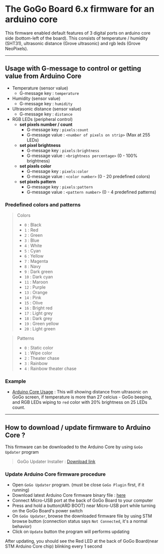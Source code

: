 # The GoGo Board 6.x firmware for an arduino core
This firmware enabled default features of 3 digital ports on arduino core side (bottom-left of the board). This consists of temperature / humidity (SHT31), ultrasonic distance (Grove ultrasonic) and rgb leds (Grove NeoPixels).

---

## Usage with G-message to control or getting value from Arduino Core
- Temperature (sensor value)
  - G-message key : `temperature`
- Humidity (sensor value)
  - G-message key : `humidity`
- Ultrasonic distance (sensor value)
  - G-message key : `distance`
- RGB LEDs (peripheral control)
  - **set pixels number / count**
    - G-message key : `pixels:count`
    - G-message value : `<number of pixels on strip>` (Max at 255 LEDs)
  - **set pixel brightness**
    - G-message key : `pixels:brightness`
    - G-message value : `<brightness percentage>` (0 - 100% brightness)
  - **set pixels color**
    - G-message key : `pixels:color`
    - G-message value : `<color number>` (0 - 20 predefined colors)
  - **set pixels pattern**
    - G-message key : `pixels:pattern`
    - G-message value : `<pattern number>` (0 - 4 predefined patterns)

### Predefined colors and patterns
> Colors
> - `0` : Black
> - `1` : Red
> - `2` : Green
> - `3` : Blue
> - `4` : White
> - `5` : Cyan
> - `6` : Yellow
> - `7` : Magenta
> - `8` : Navy
> - `9` : Dark green
> - `10` : Dark cyan
> - `11` : Maroon
> - `12` : Purple
> - `13` : Orange
> - `14` : Pink
> - `15` : Olive
> - `16` : Bright red
> - `17` : Light grey
> - `18` : Dark grey
> - `19` : Green yellow
> - `20` : Light green

> Patterns
> - `0` : Static color
> - `1` : Wipe color
> - `2` : Theater chase
> - `3` : Rainbow
> - `4` : Rainbow theater chase

### Example
- [Arduino Core Usage](https://code.gogoboard.org/#/program/1e27fa9b-e5a8-4dbc-8354-099038e49f82) : This will showing distance from ultrasonic on GoGo screen, if temperature is more than 27 celcius - GoGo beeping, and RGB LEDs wiping to `red` color with 20% brightness on 25 LEDs count.

---

## How to download / update firmware to Arduino Core ?
This firmware can be downloaded to the Arduino Core by using `GoGo Updater` program

> GoGo Updater Installer : [Download link](https://github.com/MomePP/gogo-updater-electron/releases/latest)

### Update Arduino Core firmware procedure
- Open `GoGo Updater` program. (must be close `GoGo Plugin` first, if it running)
- Download latest Arduino Core firmware binary file : [here](https://github.com/LILCMU/GoGoBoard-Arduino-Core/releases/latest)
- Connect Micro-USB port at the back of GoGo Board to your computer
- Press and hold a button(ARD BOOT) near Micro-USB port while turning on the GoGo Board's power switch
- On `GoGo Updater`, browse the downloaded firmware file by using STM browse button (connection status says `Not Connected`, it's a normal behavior)
- Click on `Update` button the program will performs updating

After updating, you should see the Red LED at the back of GoGo Board(near STM Arduino Core chip) blinking every 1 second
